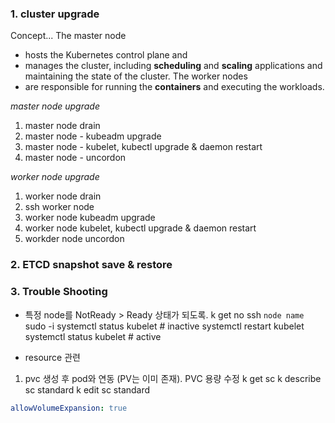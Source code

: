 ### 1. cluster upgrade
Concept...
The master node 
- hosts the Kubernetes control plane and 
- manages the cluster, including **scheduling** and **scaling** applications and maintaining the state of the cluster. 
The worker nodes 
- are responsible for running the **containers** and executing the workloads.

*master node upgrade*
1. master node drain
2. master node - kubeadm upgrade
3. master node - kubelet, kubectl upgrade & daemon restart
4. master node - uncordon

*worker node upgrade*
1. worker node drain
2. ssh worker node
3. worker node kubeadm upgrade
4. worker node kubelet, kubectl upgrade & daemon restart
5. workder node uncordon

### 2. ETCD snapshot save & restore

### 3. Trouble Shooting
- 특정 node를 NotReady > Ready 상태가 되도록.
k get no
ssh `node name`
sudo -i
systemctl status kubelet    # inactive
systemctl restart kubelet
systemctl status kubelet    # active

- resource 관련
1) pvc 생성 후 pod와 연동 (PV는 이미 존재). PVC 용량 수정
k get sc
k describe sc standard
k edit sc standard
```yaml
allowVolumeExpansion: true
```

